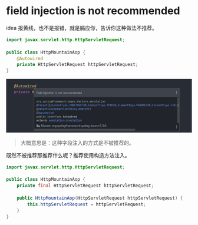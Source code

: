 # field injection is not recommended


idea 报黄线，也不是报错，就是膈应你，告诉你这种做法不推荐。

```java
import javax.servlet.http.HttpServletRequest;

public class HttpMountainAop {
	@Autowired
    private HttpServletRequest httpServletRequest;
}
```

![image-20230317085532212](./images/image-20230317085532212.png)

> 大概意思是：这种字段注入的方式是不被推荐的。

既然不被推荐那推荐什么呢？推荐使用构造方法注入。

```java
import javax.servlet.http.HttpServletRequest;

public class HttpMountainAop {
    private final HttpServletRequest httpServletRequest;

    public HttpMountainAop(HttpServletRequest httpServletRequest) {
        this.httpServletRequest = httpServletRequest;
    }
}
```


